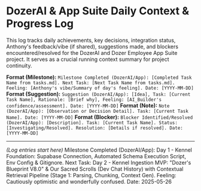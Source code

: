 # DozerAI & App Suite Daily Context & Progress Log

This log tracks daily achievements, key decisions, integration status, Anthony's feedback/vibe (if shared), suggestions made, and blockers encountered/resolved for the DozerAI and Dozer Employee App Suite project. It serves as a crucial running context summary for project continuity.

**Format (Milestone):** `Milestone Completed (DozerAI/App): [Completed Task Name from tasks.md]. Next Task: [Next Task Name from tasks.md]. Feeling: [Anthony's vibe/Summary of day's feeling]. Date: [YYYY-MM-DD]`
**Format (Suggestion):** `Suggestion (DozerAI/App): [Idea], Task: [Current Task Name], Rationale: [Brief why], Feeling: [AI_Builder's confidence/assessment]. Date: [YYYY-MM-DD]`
**Format (Note):** `Note (DozerAI/App): [Observation or Decision Detail]. Task: [Current Task Name]. Date: [YYYY-MM-DD]`
**Format (Blocker):** `Blocker Identified/Resolved (DozerAI/App): [Description]. Task: [Current Task Name]. Status: [Investigating/Resolved]. Resolution: [Details if resolved]. Date: [YYYY-MM-DD]`

---
*(Log entries start here)*
Milestone Completed (DozerAI/App): Day 1 - Kennel Foundation: Supabase Connection, Automated Schema Execution Script, Env Config & Gitignore. Next Task: Day 2 - Kennel Ingestion MVP: "Dozer's Blueprint V8.0" & Our Sacred Scrolls (Dev Chat History) with Contextual Retrieval Pipeline (Stage 1: Parsing, Chunking, Context Gen). Feeling: Cautiously optimistic and wonderfully confused. Date: 2025-05-26